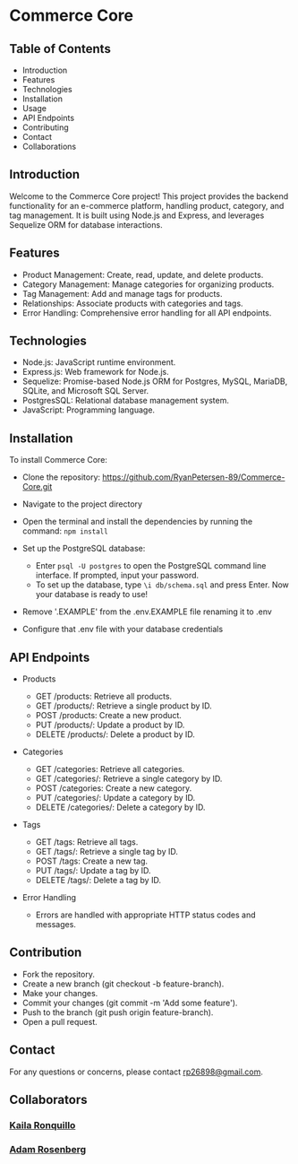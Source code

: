 # Commerce Core

## Table of Contents
- Introduction
- Features
- Technologies
- Installation
- Usage
- API Endpoints
- Contributing
- Contact
- Collaborations

## Introduction

Welcome to the Commerce Core project! This project provides the backend functionality for an e-commerce platform, handling product, category, and tag management. It is built using Node.js and Express, and leverages Sequelize ORM for database interactions.

## Features

- Product Management: Create, read, update, and delete products.
- Category Management: Manage categories for organizing products.
- Tag Management: Add and manage tags for products.
- Relationships: Associate products with categories and tags.
- Error Handling: Comprehensive error handling for all API endpoints.

## Technologies

- Node.js: JavaScript runtime environment.
- Express.js: Web framework for Node.js.
- Sequelize: Promise-based Node.js ORM for Postgres, MySQL, MariaDB, SQLite, and Microsoft SQL Server.
- PostgresSQL: Relational database management system.
- JavaScript: Programming language.

## Installation

To install Commerce Core:

- Clone the repository: https://github.com/RyanPetersen-89/Commerce-Core.git

- Navigate to the project directory

- Open the terminal and install the dependencies by running the command: `npm install`

- Set up the PostgreSQL database:

  - Enter `psql -U postgres` to open the PostgreSQL command line interface. If prompted, input your password.
  - To set up the database, type `\i db/schema.sql` and press Enter.
  Now your database is ready to use!

- Remove '.EXAMPLE' from the .env.EXAMPLE file renaming it to .env

- Configure that .env file with your database credentials


## API Endpoints

- Products
  - GET /products: Retrieve all products.
  - GET /products/: Retrieve a single product by ID.
  - POST /products: Create a new product.
  - PUT /products/: Update a product by ID.
  - DELETE /products/: Delete a product by ID.

- Categories
  - GET /categories: Retrieve all categories.
  - GET /categories/: Retrieve a single category by ID.
  - POST /categories: Create a new category.
  - PUT /categories/: Update a category by ID.
  - DELETE /categories/: Delete a category by ID.

- Tags
  - GET /tags: Retrieve all tags.
  - GET /tags/: Retrieve a single tag by ID.
  - POST /tags: Create a new tag.
  - PUT /tags/: Update a tag by ID.
  - DELETE /tags/: Delete a tag by ID.

- Error Handling
  - Errors are handled with appropriate HTTP status codes and messages.

## Contribution
  - Fork the repository.
  - Create a new branch (git checkout -b feature-branch).
  - Make your changes.
  - Commit your changes (git commit -m 'Add some feature').
  - Push to the branch (git push origin feature-branch).
  - Open a pull request.

## Contact
For any questions or concerns, please contact rp26898@gmail.com.

## Collaborators

### [Kaila Ronquillo](https://github.com/girlnotfound)

### [Adam Rosenberg](https://github.com/AcoderRose)



